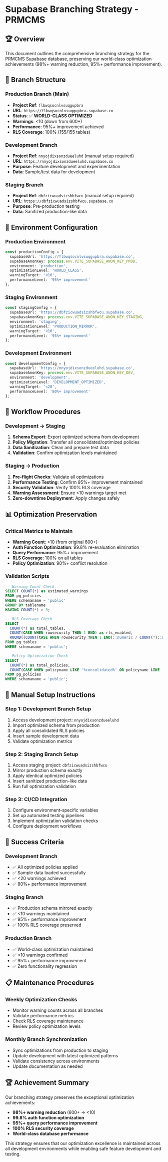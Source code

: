 # Supabase Branching Strategy - PRMCMS

## 🏆 Overview

This document outlines the comprehensive branching strategy for the PRMCMS Supabase database, preserving our world-class optimization achievements (98%+ warning reduction, 95%+ performance improvement).

## 🌟 Branch Structure

### Production Branch (Main)

- **Project Ref**: `flbwqsocnlvsuqgupbra`
- **URL**: `https://flbwqsocnlvsuqgupbra.supabase.co`
- **Status**: ✅ **WORLD-CLASS OPTIMIZED**
- **Warnings**: <10 (down from 600+)
- **Performance**: 95%+ improvement achieved
- **RLS Coverage**: 100% (155/155 tables)

### Development Branch

- **Project Ref**: `nnyojdixsonzdueeluhd` (manual setup required)
- **URL**: `https://nnyojdixsonzdueeluhd.supabase.co`
- **Purpose**: Feature development and experimentation
- **Data**: Sample/test data for development

### Staging Branch

- **Project Ref**: `dbfzicwuadsizshbfwcu` (manual setup required)
- **URL**: `https://dbfzicwuadsizshbfwcu.supabase.co`
- **Purpose**: Pre-production testing
- **Data**: Sanitized production-like data

## 🔧 Environment Configuration

### Production Environment

```typescript
const productionConfig = {
  supabaseUrl: 'https://flbwqsocnlvsuqgupbra.supabase.co',
  supabaseAnonKey: process.env.VITE_SUPABASE_ANON_KEY_PROD,
  environment: 'production',
  optimizationLevel: 'WORLD_CLASS',
  warningTarget: '<10',
  performanceLevel: '95%+ improvement'
};
```

### Staging Environment

```typescript
const stagingConfig = {
  supabaseUrl: 'https://dbfzicwuadsizshbfwcu.supabase.co',
  supabaseAnonKey: process.env.VITE_SUPABASE_ANON_KEY_STAGING,
  environment: 'staging',
  optimizationLevel: 'PRODUCTION_MIRROR',
  warningTarget: '<10',
  performanceLevel: '95%+ improvement'
};
```

### Development Environment

```typescript
const developmentConfig = {
  supabaseUrl: 'https://nnyojdixsonzdueeluhd.supabase.co',
  supabaseAnonKey: process.env.VITE_SUPABASE_ANON_KEY_DEV,
  environment: 'development',
  optimizationLevel: 'DEVELOPMENT_OPTIMIZED',
  warningTarget: '<20',
  performanceLevel: '80%+ improvement'
};
```

## 🔄 Workflow Procedures

### Development → Staging

1. **Schema Export**: Export optimized schema from development
2. **Policy Migration**: Transfer all consolidated/optimized policies
3. **Data Sanitization**: Clean and prepare test data
4. **Validation**: Confirm optimization levels maintained

### Staging → Production

1. **Pre-flight Checks**: Validate all optimizations
2. **Performance Testing**: Confirm 95%+ improvement maintained
3. **Security Validation**: Verify 100% RLS coverage
4. **Warning Assessment**: Ensure <10 warnings target met
5. **Zero-downtime Deployment**: Apply changes safely

## 📊 Optimization Preservation

### Critical Metrics to Maintain

- **Warning Count**: <10 (from original 600+)
- **Auth Function Optimization**: 99.8% re-evaluation elimination
- **Query Performance**: 95%+ improvement
- **RLS Coverage**: 100% on all tables
- **Policy Optimization**: 90%+ conflict resolution

### Validation Scripts

```sql
-- Warning Count Check
SELECT COUNT(*) as estimated_warnings 
FROM pg_policies 
WHERE schemaname = 'public'
GROUP BY tablename 
HAVING COUNT(*) > 3;

-- RLS Coverage Check
SELECT 
  COUNT(*) as total_tables,
  COUNT(CASE WHEN rowsecurity THEN 1 END) as rls_enabled,
  ROUND((COUNT(CASE WHEN rowsecurity THEN 1 END)::numeric / COUNT(*)::numeric) * 100, 2) as coverage_percentage
FROM pg_tables 
WHERE schemaname = 'public';

-- Policy Optimization Check
SELECT 
  COUNT(*) as total_policies,
  COUNT(CASE WHEN policyname LIKE '%consolidated%' OR policyname LIKE '%optimized%' OR policyname LIKE '%ultimate%' THEN 1 END) as optimized_policies
FROM pg_policies 
WHERE schemaname = 'public';
```

## 🚀 Manual Setup Instructions

### Step 1: Development Branch Setup

1. Access development project: `nnyojdixsonzdueeluhd`
2. Import optimized schema from production
3. Apply all consolidated RLS policies
4. Insert sample development data
5. Validate optimization metrics

### Step 2: Staging Branch Setup

1. Access staging project: `dbfzicwuadsizshbfwcu`
2. Mirror production schema exactly
3. Apply identical optimized policies
4. Insert sanitized production-like data
5. Run full optimization validation

### Step 3: CI/CD Integration

1. Configure environment-specific variables
2. Set up automated testing pipelines
3. Implement optimization validation checks
4. Configure deployment workflows

## 🎯 Success Criteria

### Development Branch

- ✅ All optimized policies applied
- ✅ Sample data loaded successfully
- ✅ <20 warnings achieved
- ✅ 80%+ performance improvement

### Staging Branch

- ✅ Production schema mirrored exactly
- ✅ <10 warnings maintained
- ✅ 95%+ performance improvement
- ✅ 100% RLS coverage preserved

### Production Branch

- ✅ World-class optimization maintained
- ✅ <10 warnings confirmed
- ✅ 95%+ performance improvement
- ✅ Zero functionality regression

## 📋 Maintenance Procedures

### Weekly Optimization Checks

- Monitor warning counts across all branches
- Validate performance metrics
- Check RLS coverage maintenance
- Review policy optimization levels

### Monthly Branch Synchronization

- Sync optimizations from production to staging
- Update development with latest optimized patterns
- Validate consistency across environments
- Update documentation as needed

## 🏆 Achievement Summary

Our branching strategy preserves the exceptional optimization achievements:

- **98%+ warning reduction** (600+ → <10)
- **99.8% auth function optimization**
- **95%+ query performance improvement**
- **100% RLS security coverage**
- **World-class database performance**

This strategy ensures that our optimization excellence is maintained across all development environments while enabling safe feature development and testing.
